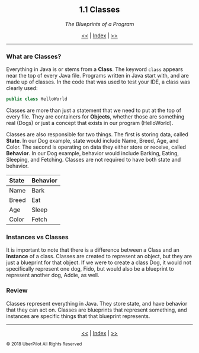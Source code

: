 <!-- Header -->
<h2 align='center'>1.1 Classes</h2>
<p align='center'><em>The Blueprints of a Program</em></p>
<p align='center'><a href='./index.md'><<</a> | <a href='../readme.md'>Index</a> | <a href='./methods.md'>>></a>

---

<!-- Content -->

### What are Classes?

Everything in Java is or stems from a **Class**. The keyword `class` appears near the top of every Java file. Programs written in Java start with, and are made up of classes. In the code that was used to test your IDE, a class was clearly used:

```java
public class HelloWorld
```
Classes are more than just a statement that we need to put at the top of every file. They are containers for **Objects**, whether those are something real (Dogs) or just a concept that exists in our program (HelloWorld).

Classes are also responsible for two things. The first is storing data, called **State**. In our Dog example, state would include Name, Breed, Age, and Color. The second is operating on data they either store or receive, called **Behavior**. In our Dog example, behavior would include Barking, Eating, Sleeping, and Fetching. Classes are not required to have both state and behavior.

| State | Behavior |
|:------|:---------|
| Name  | Bark     |
| Breed | Eat      |
| Age   | Sleep    |
| Color | Fetch    |

### Instances vs Classes

It is important to note that there is a difference between a Class and an **Instance** of a class. Classes are created to represent an object, but they are just a blueprint for that object. If we were to create a class Dog, it would not specifically represent one dog, Fido, but would also be a blueprint to represent another dog, Addie, as well.

### Review

Classes represent everything in Java. They store state, and have behavior that they can act on. Classes are blueprints that represent something, and instances are specific things that that blueprint represents.

<!-- Footer -->

---

<p align='center'><a href='./index.md'><<</a> | <a href='../readme.md'>Index</a> | <a href='./methods.md'>>></a>

<sub>© 2018 UberPilot All Rights Reserved</sub>